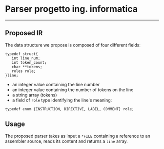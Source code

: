 # Parser progetto ing. informatica

----
## Proposed IR

The data structure we propose is composed of four different fields:

    typedef struct{
       int line_num;
       int token_count;
       char **tokens;
       roles role;
    }line;


* an integer value containing the line number
* an integer value containing the number of tokens on the line
* a string array (tokens)
* a field of `role` type identifying the line's meaning:
```
typedef enum {INSTRUCTION, DIRECTIVE, LABEL, COMMENT} role;
```

## Usage
The proposed parser takes as input a `*FILE` containing a reference to an assembler source, reads its content and returns a `line` array. 


